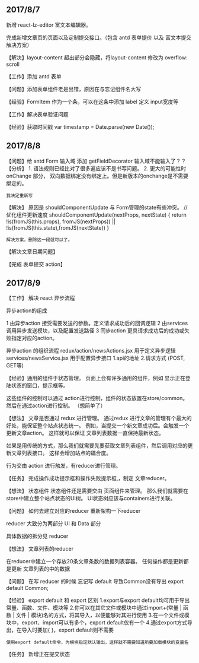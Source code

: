 2017/8/7
--------

新增 react-lz-editor 富文本编辑器。

完成新增文章页的页面以及定制提交接口。（包含 antd 表单提价 以及 富文本提交解决方案）


【解决】layout-content 超出部分会隐藏，将layout-content 修改为 overflow: scroll


【工作】添加 antd 表单

【问题】添加表单组件老是出错，原因在与忘记组件名大写

【经验】FormItem 作为一个条，可以在这条中添加 label 定义 input宽度等

【工作】解决表单验证问题

【经验】获取时间戳 var timestamp = Date.parse(new Date());



2017/8/8
--------

【问题】给 antd Form 输入域 添加 getFieldDecorator 输入域不能输入了？？
【分析】
    1. 语法规则已经比对了很多遍应该不是书写问题。
    2. 更大的可能性时 onChange 部分， 双向数据绑定没有绑定上。但是新版本的onchange是不需要绑定的。
    
    我决定重新写
【解决】
    原因是 shouldComponentUpdate 与 Form管理的state有些冲突。
     // 优化组件更新速度
    shouldComponentUpdate(nextProps, nextState) {
        return !is(fromJS(this.props), fromJS(nextProps)) || !is(fromJS(this.state),fromJS(nextState))
    }

    解决方案，删除这一段就可以了。


【解决文章日期问题】

【完成 表单提交 action】


2017/8/9
--------
【工作】 解决 react 异步流程

异步action的组成

1 由异步action 接受需要发送的参数。定义请求成功后的回调逻辑
2 由services 调用异步发送模块，以及配置发送路径 
3 同步action 更具请求成功后的成功或失败指定对应的action。

异步action 的组织流程
  redux/action/newsActions.jsx  用于定义异步逻辑
  services/newsService.jsx 用于配置异步接口
    1.api的地址
    2.请求方式 (POST, GET等)

【经验】通用的组件于状态管理。
  页面上会有许多通用的组件，例如 显示正在登陆状态的窗口，提示框等。

  这些组件的控制可以通过 action进行控制，组件的状态放置在store/common。
  然后在通过action进行控制。
  （想简单了）

【想法】 文章是否通过 redux 进行管理。
  通过redux 进行文章的管理有个最大的好处，能保证整个站点状态统一。
  例如，当提交一个新文章成功后。会触发一个更新文章action。 这样就可以保证
  文章列表数据一直保持最新状态。

  如果是用传统的方式，那么我们就需要先要获取文章列表组件，然后调用对应的更新文章列表接口。 这样会增加站点的耦合度。 

  行为交由 action 进行触发，有reducer进行管理。

【任务】 完成操作成功提示框和操作失败提示框,，制定 文章reducer。

【想法】 状态组件
  状态组件还是需要交由 页面组件来管理。 那么我们就需要在store中建立整个站点状态的UI树。
  UI状态树应该与containers进行关联。

【问题】 如何去建立对应的reducer
  重新架构一下reducer
  
  reducer 大致分为两部分 UI 和 Data 部分

  具体数据的拆分见 reducer

【想法】 文章列表的reducer

  在reducer中建立一个存放20条文章条数的数据列表容器。
  任何操作都是更新都是更新 文章列表的中的数据

【问题】 在写 reducer 的时候 忘记写 default 导致Common没有导出
    export default Common;

【经验】 export default 和 export 区别
    1.export与export default均可用于导出常量、函数、文件、模块等
    2.你可以在其它文件或模块中通过import+(常量 | 函数 | 文件 | 模块)名的方式，将其导入，以便能够对其进行使用
    3.在一个文件或模块中，export、import可以有多个，export default仅有一个
    4.通过export方式导出，在导入时要加{ }，export default则不需要

    使用export default命令，为模块指定默认输出，这样就不需要知道所要加载模块的变量名

【任务】 新增正在提交状态